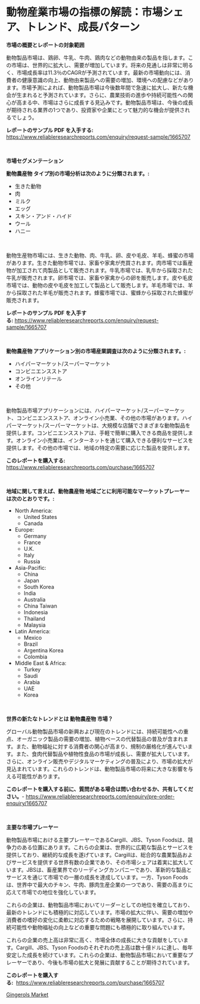 <p><h1>動物産業市場の指標の解読：市場シェア、トレンド、成長パターン</h1></p><p><strong>市場の概要とレポートの対象範囲</strong></p>
<p><p>動物製品市場は、鶏卵、牛乳、牛肉、鶏肉などの動物由来の製品を指します。この市場は、世界的に拡大し、需要が増加しています。将来の見通しは非常に明るく、市場成長率は11.3％のCAGRが予測されています。最新の市場動向には、消費者の健康意識の向上、動物由来製品への需要の増加、環境への配慮などがあります。市場予測によれば、動物製品市場は今後数年間で急速に拡大し、新たな機会が生まれると予測されています。さらに、農業技術の進歩や持続可能性への関心が高まる中、市場はさらに成長する見込みです。動物製品市場は、今後の成長が期待される業界の1つであり、投資家や企業にとって魅力的な機会が提供されるでしょう。</p></p>
<p><strong>レポートのサンプル PDF を入手する:</strong> <a href="https://www.reliableresearchreports.com/enquiry/request-sample/1665707">https://www.reliableresearchreports.com/enquiry/request-sample/1665707</a></p>
<p>&nbsp;</p>
<p><strong>市場セグメンテーション</strong></p>
<p><strong>動物農産物 タイプ別の市場分析は次のように分類されます。:</strong></p>
<p><ul><li>生きた動物</li><li>肉</li><li>ミルク</li><li>エッグ</li><li>スキン・アンド・ハイド</li><li>ウール</li><li>ハニー</li></ul></p>
<p>&nbsp;</p>
<p><p>動物生産物市場には、生きた動物、肉、牛乳、卵、皮や毛皮、羊毛、蜂蜜の市場があります。生きた動物市場では、家畜や家禽が売買されます。肉市場では畜産物が加工されて肉製品として販売されます。牛乳市場では、乳牛から採取された牛乳が販売されます。卵市場では、家畜や家禽からの卵を販売します。皮や毛皮市場では、動物の皮や毛皮を加工して製品として販売します。羊毛市場では、羊から採取された羊毛が販売されます。蜂蜜市場では、蜜蜂から採取された蜂蜜が販売されます。</p></p>
<p><strong>レポートのサンプル PDF を入手する:</strong>&nbsp;<a href="https://www.reliableresearchreports.com/enquiry/request-sample/1665707">https://www.reliableresearchreports.com/enquiry/request-sample/1665707</a></p>
<p>&nbsp;</p>
<p><strong> 動物農産物 アプリケーション別の市場産業調査は次のように分類されます。:</strong></p>
<p><ul><li>ハイパーマーケット/スーパーマーケット</li><li>コンビニエンスストア</li><li>オンラインリテール</li><li>その他</li></ul></p>
<p>&nbsp;</p>
<p><p>動物製品市場アプリケーションには、ハイパーマーケット/スーパーマーケット、コンビニエンスストア、オンライン小売業、その他の市場があります。ハイパーマーケット/スーパーマーケットは、大規模な店舗でさまざまな動物製品を提供します。コンビニエンスストアは、手軽で簡単に購入できる商品を提供します。オンライン小売業は、インターネットを通じて購入できる便利なサービスを提供します。その他の市場では、地域の特定の需要に応じた製品を提供します。</p></p>
<p><strong>このレポートを購入する:</strong>&nbsp; <a href="https://www.reliableresearchreports.com/purchase/1665707">https://www.reliableresearchreports.com/purchase/1665707</a></p>
<p>&nbsp;</p>
<p><strong>地域に関して言えば、動物農産物 地域ごとに利用可能なマーケットプレーヤーは次のとおりです。:</strong></p>
<p><ul>
    <li>
        North America:
        <ul>
            <li>United States</li>
            <li>Canada</li>
        </ul>
    </li>
    <li>
        Europe:
        <ul>
            <li>Germany</li>
            <li>France</li>
            <li>U.K.</li>
            <li>Italy</li>
            <li>Russia</li>
        </ul>
    </li>
    <li>
        Asia-Pacific:
        <ul>
            <li>China</li>
            <li>Japan</li>
            <li>South Korea</li>
            <li>India</li>
            <li>Australia</li>
            <li>China Taiwan</li>
            <li>Indonesia</li>
            <li>Thailand</li>
            <li>Malaysia</li>
        </ul>
    </li>
    <li>
        Latin America:
        <ul>
            <li>Mexico</li>
            <li>Brazil</li>
            <li>Argentina Korea</li>
            <li>Colombia</li>
        </ul>
    </li>
    <li>
        Middle East & Africa:
        <ul>
            <li>Turkey</li>
            <li>Saudi</li>
            <li>Arabia</li>
            <li>UAE</li>
            <li>Korea</li>
        </ul>
    </li>
    </ul></p>
<p>&nbsp;</p>
<p><strong>世界の新たなトレンドとは 動物農産物 市場？</strong></p>
<p><p>グローバル動物製品市場の新興および現在のトレンドには、持続可能性への重点、オーガニック製品の需要の増加、植物ベースの代替製品の普及が含まれます。また、動物福祉に対する消費者の関心が高まり、規制の厳格化が進んでいます。また、食肉代替製品や植物性食品の市場が成長し、需要が拡大しています。さらに、オンライン販売やデジタルマーケティングの普及により、市場の拡大が見込まれています。これらのトレンドは、動物製品市場の将来に大きな影響を与える可能性があります。</p></p>
<p><strong>このレポートを購入する前に、質問がある場合は問い合わせるか、共有してください。</strong>- <a href="https://www.reliableresearchreports.com/enquiry/pre-order-enquiry/1665707">https://www.reliableresearchreports.com/enquiry/pre-order-enquiry/1665707</a></p>
<p>&nbsp;</p>
<p><strong>主要な市場プレーヤー</strong></p>
<p><p>動物製品市場における主要プレーヤーであるCargill、JBS、Tyson Foodsは、競争力のある位置にあります。これらの企業は、世界的に広範な製品とサービスを提供しており、継続的な成長を遂げています。Cargillは、総合的な農業製品およびサービスを提供する世界有数の企業であり、その市場シェアは着実に拡大しています。JBSは、畜産業界でのリーディングカンパニーであり、革新的な製品とサービスを通じて市場での一層の成長を達成しています。一方、Tyson Foodsは、世界中で最大のチキン、牛肉、豚肉生産企業の一つであり、需要の高まりに応えて市場での地位を強化しています。</p><p>これらの企業は、動物製品市場においてリーダーとしての地位を確立しており、最新のトレンドにも積極的に対応しています。市場の拡大に伴い、需要の増加や消費者の嗜好の変化に柔軟に対応するための戦略を展開しています。さらに、持続可能性や動物福祉の向上などの重要な問題にも積極的に取り組んでいます。</p><p>これらの企業の売上高は非常に高く、市場全体の成長に大きな貢献をしています。Cargill、JBS、Tyson Foodsのそれぞれの売上高は数十億ドルに達し、毎年安定した成長を続けています。これらの企業は、動物製品市場において重要なプレーヤーであり、今後も市場の拡大と発展に貢献することが期待されています。</p></p>
<p><strong>このレポートを購入する:</strong>&nbsp;&nbsp;<a href="https://www.reliableresearchreports.com/purchase/1665707">https://www.reliableresearchreports.com/purchase/1665707</a></p>
<p><p><a href="https://copper-carbon-84f.notion.site/Global-Gingerols-Market-Size-and-Market-Trends-Insights-and-Projections-from-2024-to-2031-84516ad15fc84773b2add235afc41469">Gingerols Market</a></p></p>
